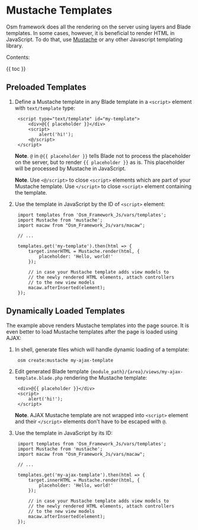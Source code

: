 # Mustache Templates

Osm framework does all the rendering on the server using layers and Blade templates. In some cases, however, it is beneficial to render HTML in JavaScript. To do that, use [Mustache](https://mustache.github.io/) or any other Javascript templating library.

Contents:

{{ toc }}

## Preloaded Templates

1. Define a Mustache template in any Blade template in a `<script>` element with `text/template` type:

        <script type="text/template" id="my-template">
            <div>@{{ placeholder }}</div>
            <script>
                alert('hi!');
            <@/script>
        </script> 

    **Note**. `@` in `@{{ placeholder }}` tells Blade not to process the placeholder on the server, but to render `{{ placeholder }}` as is. This placeholder will be processed by Mustache in JavaScript.

    **Note**. Use `<@/script>` to close `<script>` elements which are part of your Mustache template. Use `</script>` to close `<script>` element containing the template.   

2. Use the template in JavaScript by the ID of `<script>` element:

        import templates from 'Osm_Framework_Js/vars/templates';
        import Mustache from 'mustache';
        import macaw from "Osm_Framework_Js/vars/macaw";
        
        // ...
        
        templates.get('my-template').then(html => {
            target.innerHTML = Mustache.render(html, {
                placeholder: 'Hello, world!'
            });

            // in case your Mustache template adds view models to
            // the newly rendered HTML elements, attach controllers
            // to the new view models 
            macaw.afterInserted(element);
        });

## Dynamically Loaded Templates

The example above renders Mustache templates into the page source. It is even better to load Mustache templates after the page is loaded using AJAX:  

1. In shell, generate files which will handle dynamic loading of a template:

        osm create:mustache my-ajax-template
        
2. Edit generated Blade template `{module_path}/{area}/views/my-ajax-template.blade.php` rendering the Mustache template:

        <div>@{{ placeholder }}</div>
        <script>
            alert('hi!');
        </script>

    **Note**. AJAX Mustache template are not wrapped into `<script>` element and their `</script>` elements don't have to be escaped with `@`.
    
3. Use the template in JavaScript by its ID:

        import templates from 'Osm_Framework_Js/vars/templates';
        import Mustache from 'mustache';
        import macaw from "Osm_Framework_Js/vars/macaw";
        
        // ...
        
        templates.get('my-ajax-template').then(html => {
            target.innerHTML = Mustache.render(html, {
                placeholder: 'Hello, world!'
            });

            // in case your Mustache template adds view models to
            // the newly rendered HTML elements, attach controllers
            // to the new view models 
            macaw.afterInserted(element);
        });
            
